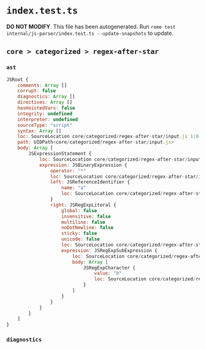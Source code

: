 # `index.test.ts`

**DO NOT MODIFY**. This file has been autogenerated. Run `rome test internal/js-parser/index.test.ts --update-snapshots` to update.

## `core > categorized > regex-after-star`

### `ast`

```javascript
JSRoot {
	comments: Array []
	corrupt: false
	diagnostics: Array []
	directives: Array []
	hasHoistedVars: false
	integrity: undefined
	interpreter: undefined
	sourceType: "script"
	syntax: Array []
	loc: SourceLocation core/categorized/regex-after-star/input.js 1:0-2:0
	path: UIDPath<core/categorized/regex-after-star/input.js>
	body: Array [
		JSExpressionStatement {
			loc: SourceLocation core/categorized/regex-after-star/input.js 1:0-1:7
			expression: JSBinaryExpression {
				operator: "*"
				loc: SourceLocation core/categorized/regex-after-star/input.js 1:0-1:7
				left: JSReferenceIdentifier {
					name: "a"
					loc: SourceLocation core/categorized/regex-after-star/input.js 1:0-1:1 (a)
				}
				right: JSRegExpLiteral {
					global: false
					insensitive: false
					multiline: false
					noDotNewline: false
					sticky: false
					unicode: false
					loc: SourceLocation core/categorized/regex-after-star/input.js 1:4-1:7
					expression: JSRegExpSubExpression {
						loc: SourceLocation core/categorized/regex-after-star/input.js 1:5-1:6
						body: Array [
							JSRegExpCharacter {
								value: "b"
								loc: SourceLocation core/categorized/regex-after-star/input.js 1:5-1:6
							}
						]
					}
				}
			}
		}
	]
}
```

### `diagnostics`

```

```

